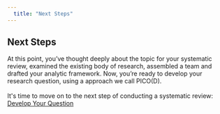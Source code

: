 ```yaml
---
  title: "Next Steps"
---
```



##    Next Steps

At this point, you’ve thought deeply about the topic for your systematic review, examined the existing body of research, assembled a team and drafted your analytic framework. Now, you’re ready to develop your research question, using a approach we call PICO(D).
<br><br>
It's time to move on to the next step of conducting a systematic review: <a href = "http://evsynthacademy.org/pico-d/">Develop Your Question</a>

